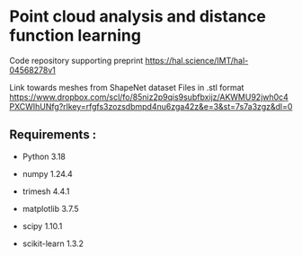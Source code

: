 # Point cloud analysis and distance function learning

Code repository supporting preprint https://hal.science/IMT/hal-04568278v1

Link towards meshes from ShapeNet dataset
Files in .stl format
https://www.dropbox.com/scl/fo/85niz2p9qis9subfbxijz/AKWMU92jwh0c4PXCWIhUNfg?rlkey=rfgfs3zozsdbmpd4nu6zga42z&e=3&st=7s7a3zgz&dl=0

## Requirements :

- Python 3.18

- numpy  1.24.4
- trimesh 4.4.1
- matplotlib 3.7.5
- scipy 1.10.1
- scikit-learn 1.3.2

